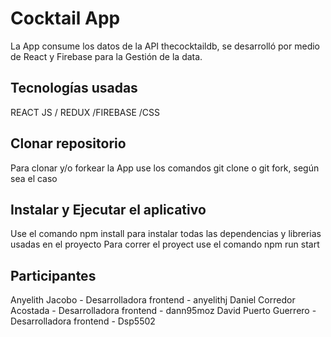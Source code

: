 # Cocktail App

La App  consume los datos de la API thecocktaildb, se desarrolló por medio de React y  Firebase para la 
Gestión de la data.


## Tecnologías usadas 

REACT JS / REDUX /FIREBASE /CSS

## Clonar repositorio

Para clonar y/o forkear la App use los comandos git clone o git fork, según sea el caso


## Instalar y Ejecutar el aplicativo

Use el comando npm install para instalar todas las dependencias y librerias usadas en el proyecto
Para correr el proyect use el comando npm run start

## Participantes

Anyelith Jacobo - Desarrolladora frontend - anyelithj
Daniel Corredor Acostada - Desarrolladora frontend - dann95moz
David Puerto Guerrero - Desarrolladora frontend - Dsp5502

